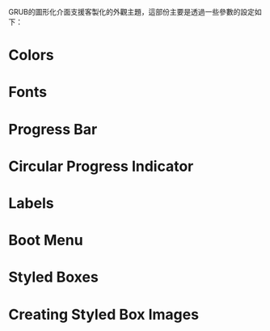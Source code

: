 GRUB的圖形化介面支援客製化的外觀主題，這部份主要是透過一些參數的設定如下：

# Colors

# Fonts

# Progress Bar

# Circular Progress Indicator

# Labels

# Boot Menu

# Styled Boxes

# Creating Styled Box Images

